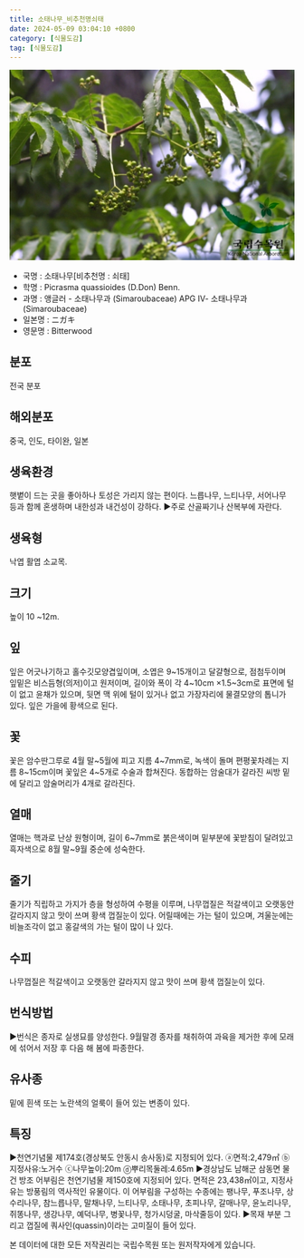 ```yaml
---
title: 소태나무_비추천명쇠태
date: 2024-05-09 03:04:10 +0800
category: [식물도감]
tag: [식물도감]
---
```




![소태나무[비추천명 : 쇠태]](/assets/img/fileUpload/plants/basic/Simaroubaceae/Picrasma/16962/1_th2.JPG)
- 국명 : 소태나무[비추천명 : 쇠태]
- 학명 : Picrasma quassioides (D.Don) Benn.
- 과명 : 앵글러 - 소태나무과 (Simaroubaceae) APG Ⅳ- 소태나무과 (Simaroubaceae)
- 일본명 : ニガキ
- 영문명 : Bitterwood


## 분포
전국 분포
## 해외분포
중국, 인도, 타이완, 일본
## 생육환경
햇볕이 드는 곳을 좋아하나 토성은 가리지 않는 편이다. 느릅나무, 느티나무, 서어나무 등과 함께 혼생하며 내한성과 내건성이 강하다.
▶주로 산골짜기나 산복부에 자란다.
## 생육형
낙엽 활엽 소교목.
## 크기
높이 10 ~12m.
## 잎
잎은 어긋나기하고 홀수깃모양겹잎이며, 소엽은 9~15개이고 달걀형으로, 점첨두이며 잎밑은 비스듬형(의저)이고 원저이며, 길이와 폭이 각 4~10cm ×1.5~3cm로 표면에 털이 없고 윤채가 있으며, 뒷면 맥 위에 털이 있거나 없고 가장자리에 물결모양의 톱니가 있다.  잎은 가을에 황색으로 된다.
## 꽃
꽃은 암수딴그루로 4월 말~5월에 피고 지름 4~7mm로, 녹색이 돌며 편평꽃차례는 지름 8~15cm이며 꽃잎은 4~5개로 수술과 합쳐진다. 동합하는 암술대가 갈라진 씨방 밑에 달리고 암술머리가 4개로 갈라진다.
## 열매
열매는 핵과로 난상 원형이며, 길이 6~7mm로 붉은색이며 밑부분에 꽃받침이 달려있고 흑자색으로 8월 말~9월 중순에 성숙한다.
## 줄기
줄기가 직립하고 가지가 층을 형성하여 수평을 이루며, 나무껍질은 적갈색이고 오랫동안 갈라지지 않고 맛이 쓰며 황색 껍질눈이 있다. 어릴때에는 가는 털이 있으며, 겨울눈에는 비늘조각이 없고 홍갈색의 가는 털이 많이 나 있다.
## 수피
나무껍질은 적갈색이고 오랫동안 갈라지지 않고 맛이 쓰며 황색 껍질눈이 있다.
## 번식방법
▶번식은 종자로 실생묘를 양성한다. 9월말경 종자를 채취하여 과육을 제거한 후에 모래에 섞어서 저장 후 다음 해 봄에 파종한다.
## 유사종
밑에 흰색 또는 노란색의 얼룩이 들어 있는 변종이 있다.
## 특징
▶천연기념물 제174호(경상북도 안동시 송사동)로 지정되어 있다. ⓐ면적:2,479㎡ ⓑ지정사유:노거수 ⓒ나무높이:20m ⓓ뿌리목둘레:4.65m 
▶경상남도 남해군 삼동면 물건 방조 어부림은 천연기념물 제150호에 지정되어 있다.  면적은 23,438㎡이고, 지정사유는 방풍림의 역사적인 유물이다. 이 어부림을 구성하는 수종에는 팽나무, 푸조나무, 상수리나무, 참느릅나무, 말채나무, 느티나무, 소태나무, 초피나무, 갈매나무, 윤노리나무, 쥐똥나무, 생강나무, 예덕나무, 병꽃나무, 청가시덩굴, 마삭줄등이 있다.
▶목재 부분 그리고 껍질에 쿼사인(quassin)이라는 고미질이 들어 있다.






본 데이터에 대한 모든 저작권리는 국립수목원 또는 원저작자에게 있습니다.
